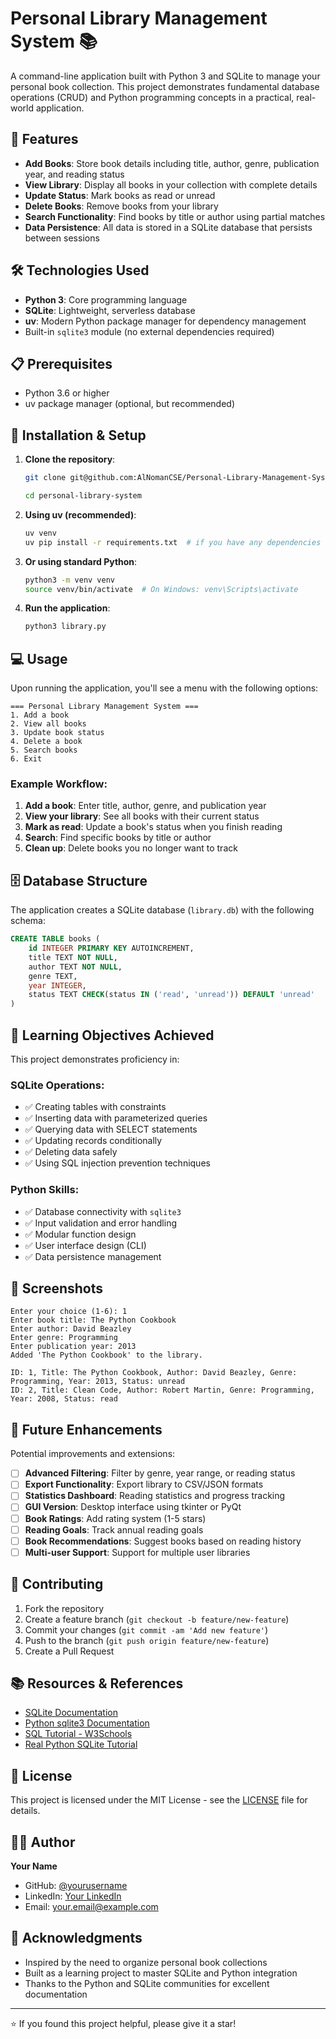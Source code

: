 # Personal Library Management System 📚

A command-line application built with Python 3 and SQLite to manage your personal book collection. This project demonstrates fundamental database operations (CRUD) and Python programming concepts in a practical, real-world application.

## 🚀 Features

- **Add Books**: Store book details including title, author, genre, publication year, and reading status
- **View Library**: Display all books in your collection with complete details
- **Update Status**: Mark books as read or unread
- **Delete Books**: Remove books from your library
- **Search Functionality**: Find books by title or author using partial matches
- **Data Persistence**: All data is stored in a SQLite database that persists between sessions

## 🛠️ Technologies Used

- **Python 3**: Core programming language
- **SQLite**: Lightweight, serverless database
- **uv**: Modern Python package manager for dependency management
- Built-in `sqlite3` module (no external dependencies required)

## 📋 Prerequisites

- Python 3.6 or higher
- uv package manager (optional, but recommended)

## 🔧 Installation & Setup

1. **Clone the repository**:
   ```bash
   git clone git@github.com:AlNomanCSE/Personal-Library-Management-System---Using-Python-and-sqlite-.git

   cd personal-library-system
   ```

2. **Using uv (recommended)**:
   ```bash
   uv venv
   uv pip install -r requirements.txt  # if you have any dependencies
   ```

3. **Or using standard Python**:
   ```bash
   python3 -m venv venv
   source venv/bin/activate  # On Windows: venv\Scripts\activate
   ```

4. **Run the application**:
   ```bash
   python3 library.py
   ```

## 💻 Usage

Upon running the application, you'll see a menu with the following options:

```
=== Personal Library Management System ===
1. Add a book
2. View all books  
3. Update book status
4. Delete a book
5. Search books
6. Exit
```

### Example Workflow:

1. **Add a book**: Enter title, author, genre, and publication year
2. **View your library**: See all books with their current status
3. **Mark as read**: Update a book's status when you finish reading
4. **Search**: Find specific books by title or author
5. **Clean up**: Delete books you no longer want to track

## 🗄️ Database Structure

The application creates a SQLite database (`library.db`) with the following schema:

```sql
CREATE TABLE books (
    id INTEGER PRIMARY KEY AUTOINCREMENT,
    title TEXT NOT NULL,
    author TEXT NOT NULL,
    genre TEXT,
    year INTEGER,
    status TEXT CHECK(status IN ('read', 'unread')) DEFAULT 'unread'
)
```

## 🎯 Learning Objectives Achieved

This project demonstrates proficiency in:

### SQLite Operations:
- ✅ Creating tables with constraints
- ✅ Inserting data with parameterized queries
- ✅ Querying data with SELECT statements
- ✅ Updating records conditionally
- ✅ Deleting data safely
- ✅ Using SQL injection prevention techniques

### Python Skills:
- ✅ Database connectivity with `sqlite3`
- ✅ Input validation and error handling
- ✅ Modular function design
- ✅ User interface design (CLI)
- ✅ Data persistence management

## 📸 Screenshots

```
Enter your choice (1-6): 1
Enter book title: The Python Cookbook
Enter author: David Beazley
Enter genre: Programming
Enter publication year: 2013
Added 'The Python Cookbook' to the library.
```

```
ID: 1, Title: The Python Cookbook, Author: David Beazley, Genre: Programming, Year: 2013, Status: unread
ID: 2, Title: Clean Code, Author: Robert Martin, Genre: Programming, Year: 2008, Status: read
```

## 🚀 Future Enhancements

Potential improvements and extensions:

- [ ] **Advanced Filtering**: Filter by genre, year range, or reading status
- [ ] **Export Functionality**: Export library to CSV/JSON formats  
- [ ] **Statistics Dashboard**: Reading statistics and progress tracking
- [ ] **GUI Version**: Desktop interface using tkinter or PyQt
- [ ] **Book Ratings**: Add rating system (1-5 stars)
- [ ] **Reading Goals**: Track annual reading goals
- [ ] **Book Recommendations**: Suggest books based on reading history
- [ ] **Multi-user Support**: Support for multiple user libraries

## 🤝 Contributing

1. Fork the repository
2. Create a feature branch (`git checkout -b feature/new-feature`)
3. Commit your changes (`git commit -am 'Add new feature'`)
4. Push to the branch (`git push origin feature/new-feature`)
5. Create a Pull Request

## 📚 Resources & References

- [SQLite Documentation](https://www.sqlite.org/docs.html)
- [Python sqlite3 Documentation](https://docs.python.org/3/library/sqlite3.html)
- [SQL Tutorial - W3Schools](https://www.w3schools.com/sql/)
- [Real Python SQLite Tutorial](https://realpython.com/python-sqlite-databases/)

## 📄 License

This project is licensed under the MIT License - see the [LICENSE](LICENSE) file for details.

## 👨‍💻 Author

**Your Name**
- GitHub: [@yourusername](https://github.com/AlNomanCSE)
- LinkedIn: [Your LinkedIn](https://linkedin.com/in/abdullahalnomancse)
- Email: your.email@example.com

## 🙏 Acknowledgments

- Inspired by the need to organize personal book collections
- Built as a learning project to master SQLite and Python integration
- Thanks to the Python and SQLite communities for excellent documentation

---

⭐ If you found this project helpful, please give it a star!